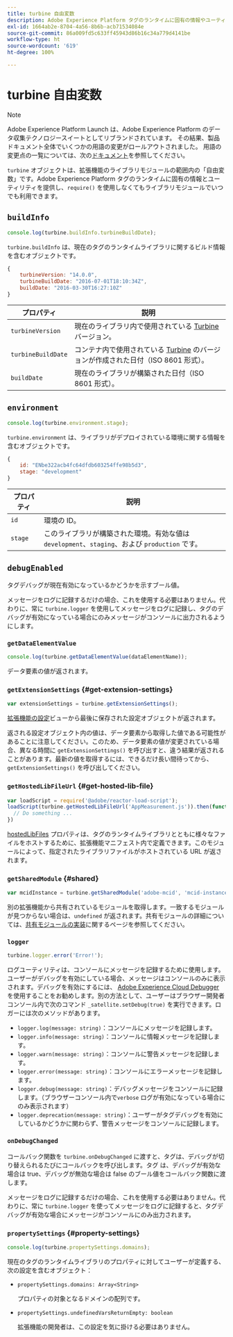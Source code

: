 ```yaml
---
title: turbine 自由変数
description: Adobe Experience Platform タグのランタイムに固有の情報やユーティリティを提供する自由変数である turbine オブジェクトについて説明します。
exl-id: 1664ab2e-8704-4a56-8b6b-acb71534084e
source-git-commit: 86a009fd5c633ff45943d86b16c34a779d4141be
workflow-type: ht
source-wordcount: '619'
ht-degree: 100%

---
```


# turbine 自由変数

>[!NOTE]
>
>Adobe Experience Platform Launch は、Adobe Experience Platform のデータ収集テクノロジースイートとしてリブランドされています。 その結果、製品ドキュメント全体でいくつかの用語の変更がロールアウトされました。 用語の変更点の一覧については、次の[ドキュメント](../term-updates.md)を参照してください。

`turbine` オブジェクトは、拡張機能のライブラリモジュールの範囲内の「自由変数」です。Adobe Experience Platform タグのランタイムに固有の情報とユーティリティを提供し、`require()` を使用しなくてもライブラリモジュールでいつでも利用できます。

## `buildInfo`

```js
console.log(turbine.buildInfo.turbineBuildDate);
```

`turbine.buildInfo` は、現在のタグのランタイムライブラリに関するビルド情報を含むオブジェクトです。

```js
{
    turbineVersion: "14.0.0",
    turbineBuildDate: "2016-07-01T18:10:34Z",
    buildDate: "2016-03-30T16:27:10Z"
}
```

| プロパティ | 説明 |
| --- | --- |
| `turbineVersion` | 現在のライブラリ内で使用されている [Turbine](https://www.npmjs.com/package/@adobe/reactor-turbine) バージョン。 |
| `turbineBuildDate` | コンテナ内で使用されている [Turbine](https://www.npmjs.com/package/@adobe/reactor-turbine) のバージョンが作成された日付（ISO 8601 形式）。 |
| `buildDate` | 現在のライブラリが構築された日付（ISO 8601 形式）。 |


## `environment`

```js
console.log(turbine.environment.stage);
```

`turbine.environment` は、ライブラリがデプロイされている環境に関する情報を含むオブジェクトです。

```js
{
    id: "ENbe322acb4fc64dfdb603254ffe98b5d3",
    stage: "development"
}
```

| プロパティ | 説明 |
| --- | --- |
| `id` | 環境の ID。 |
| `stage` | このライブラリが構築された環境。有効な値は `development`、`staging`、および `production` です。 |


## `debugEnabled`

タグデバッグが現在有効になっているかどうかを示すブール値。

メッセージをログに記録するだけの場合、これを使用する必要はありません。代わりに、常に `turbine.logger` を使用してメッセージをログに記録し、タグのデバッグが有効になっている場合にのみメッセージがコンソールに出力されるようにします。

### `getDataElementValue`

```js
console.log(turbine.getDataElementValue(dataElementName));
```

データ要素の値が返されます。

### `getExtensionSettings` {#get-extension-settings}

```js
var extensionSettings = turbine.getExtensionSettings();
```

[拡張機能の設定](./configuration.md)ビューから最後に保存された設定オブジェクトが返されます。

返される設定オブジェクト内の値は、データ要素から取得した値である可能性があることに注意してください。このため、データ要素の値が変更されている場合、異なる時間に `getExtensionSettings()` を呼び出すと、違う結果が返されることがあります。最新の値を取得するには、できるだけ長い間待ってから、`getExtensionSettings()` を呼び出してください。

### `getHostedLibFileUrl` {#get-hosted-lib-file}

```js
var loadScript = require('@adobe/reactor-load-script');
loadScript(turbine.getHostedLibFileUrl('AppMeasurement.js')).then(function() {
  // Do something ...
})
```

[hostedLibFiles](./manifest.md) プロパティは、タグのランタイムライブラリとともに様々なファイルをホストするために、拡張機能マニフェスト内で定義できます。このモジュールによって、指定されたライブラリファイルがホストされている URL が返されます。

### `getSharedModule` {#shared}

```js
var mcidInstance = turbine.getSharedModule('adobe-mcid', 'mcid-instance');
```

別の拡張機能から共有されているモジュールを取得します。一致するモジュールが見つからない場合は、`undefined` が返されます。共有モジュールの詳細については、[共有モジュールの実装](./web/shared.md)に関するページを参照してください。

### `logger`

```js
turbine.logger.error('Error!');
```

ログユーティリティは、コンソールにメッセージを記録するために使用します。ユーザーがデバッグを有効にしている場合、メッセージはコンソールのみに表示されます。デバッグを有効にするには、 [Adobe Experience Cloud Debugger](https://chrome.google.com/webstore/detail/adobe-experience-cloud-de/ocdmogmohccmeicdhlhhgepeaijenapj?src=propaganda) を使用することをお勧めします。別の方法として、ユーザーはブラウザー開発者コンソール内で次のコマンド `_satellite.setDebug(true)` を実行できます。ロガーには次のメソッドがあります。

* `logger.log(message: string)`：コンソールにメッセージを記録します。
* `logger.info(message: string)`：コンソールに情報メッセージを記録します。
* `logger.warn(message: string)`：コンソールに警告メッセージを記録します。
* `logger.error(message: string)`：コンソールにエラーメッセージを記録します。
* `logger.debug(message: string)`：デバッグメッセージをコンソールに記録します。（ブラウザーコンソール内で`verbose` ログが有効になっている場合にのみ表示されます）
* `logger.deprecation(message: string)`：ユーザーがタグデバッグを有効にしているかどうかに関わらず、警告メッセージをコンソールに記録します。

### `onDebugChanged`

コールバック関数を `turbine.onDebugChanged` に渡すと、タグは、デバッグが切り替えられるたびにコールバックを呼び出します。タグ は、デバッグが有効な場合は true、デバッグが無効な場合は false のブール値をコールバック関数に渡します。

メッセージをログに記録するだけの場合、これを使用する必要はありません。代わりに、常に `turbine.logger` を使ってメッセージをログに記録すると、タグデバッグが有効な場合にメッセージがコンソールにのみ出力されます。

### `propertySettings` {#property-settings}

```js
console.log(turbine.propertySettings.domains);
```

現在のタグのランタイムライブラリのプロパティに対してユーザーが定義する、次の設定を含むオブジェクト：

* `propertySettings.domains: Array<String>`

   プロパティの対象となるドメインの配列です。

* `propertySettings.undefinedVarsReturnEmpty: boolean`

   拡張機能の開発者は、この設定を気に掛ける必要はありません。
